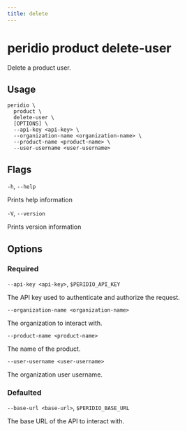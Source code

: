 ```yaml
---
title: delete
---
```


# peridio product delete-user

Delete a product user.

## Usage

```
peridio \
  product \
  delete-user \
  [OPTIONS] \
  --api-key <api-key> \
  --organization-name <organization-name> \
  --product-name <product-name> \
  --user-username <user-username>
```

## Flags

`-h`, `--help`

Prints help information

`-V`, `--version`

Prints version information

## Options

### Required

`--api-key <api-key>`, `$PERIDIO_API_KEY`

The API key used to authenticate and authorize the request.

`--organization-name <organization-name>`

The organization to interact with.

`--product-name <product-name>`

The name of the product.

`--user-username <user-username>`

The organization user username.

### Defaulted

`--base-url <base-url>`, `$PERIDIO_BASE_URL`

The base URL of the API to interact with.
